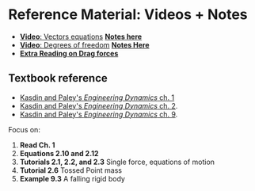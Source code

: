 # Reference Material: Videos + Notes
- [**Video**: Vectors equations](https://youtu.be/NwiEvRhIpfY) [__Notes here__](https://drive.google.com/file/d/155i-zG4WxngB4rqLm6FoqZKRQ_eO4o4f/view?usp=sharing)
- [**Video**: Degrees of freedom](https://youtu.be/9yK22-LSM-4) [__Notes Here__](https://drive.google.com/file/d/1CEr_yhwPD03eI2rFDm-R7jbhKemqQBmG/view?usp=sharing)
- [__Extra Reading on Drag forces__](https://drive.google.com/file/d/1tvh20pslz-ivsdvbFDkqF6AGq_RhdeOh/view?usp=sharing)

## Textbook reference
- [Kasdin and Paley's _Engineering Dynamics_ ch. 1](https://www.jstor.org/stable/j.ctvcm4ggj.4) 
- [Kasdin and Paley's _Engineering Dynamics_ ch. 2](https://www.jstor.org/stable/j.ctvcm4ggj.5). 
- [Kasdin and Paley's _Engineering Dynamics_ ch. 9](https://www.jstor.org/stable/j.ctvcm4ggj.12). 

Focus on:

1. __Read Ch. 1__
1. __Equations 2.10 and 2.12__
2. __Tutorials 2.1, 2.2, and 2.3__ Single force, equations of motion
3. __Tutorial 2.6__ Tossed Point mass
4. __Example 9.3__ A falling rigid body
